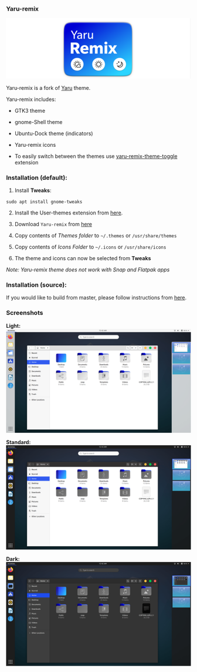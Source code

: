### Yaru-remix

![logo](screenshots/yaru-remix.png)

Yaru-remix is a fork of [Yaru](https://github.com/ubuntu/yaru) theme.

Yaru-remix includes:
- GTK3 theme
- gnome-Shell theme
- Ubuntu-Dock theme (indicators)
- Yaru-remix icons

- To easily switch between the themes use [yaru-remix-theme-toggle](https://github.com/Muqtxdir/yaru-remix-theme-toggle) extension

### Installation (default):
 1. Install **Tweaks**:
```
sudo apt install gnome-tweaks
```
 2. Install the User-themes extension from [here](https://extensions.gnome.org/extension/19/user-themes/).
 
 3.  Download `Yaru-remix` from [here](https://github.com/Muqtxdir/yaru-remix/releases/download/v20.04/Yaru-blue-20.04.tar.xz) 
 
 4. Copy contents of *Themes folder* to `~/.themes` or `/usr/share/themes`
 
 5. Copy contents of *Icons Folder* to `~/.icons` or `/usr/share/icons`
 
 6. The theme and icons can now be selected from **Tweaks**
 
*Note: Yaru-remix theme does not work with Snap and Flatpak apps*


### Installation (source):
If you would like to build from master, please follow instructions from [here](source.md).

### Screenshots
**Light:**
![light](screenshots/light.png)

**Standard:**
![standard](screenshots/default.png)

**Dark:**
![dark](screenshots/dark.png)

